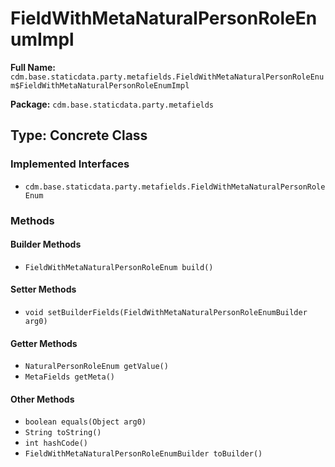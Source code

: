 # FieldWithMetaNaturalPersonRoleEnumImpl

**Full Name:** `cdm.base.staticdata.party.metafields.FieldWithMetaNaturalPersonRoleEnum$FieldWithMetaNaturalPersonRoleEnumImpl`

**Package:** `cdm.base.staticdata.party.metafields`

## Type: Concrete Class

### Implemented Interfaces

- `cdm.base.staticdata.party.metafields.FieldWithMetaNaturalPersonRoleEnum`

### Methods

#### Builder Methods

- `FieldWithMetaNaturalPersonRoleEnum build()`

#### Setter Methods

- `void setBuilderFields(FieldWithMetaNaturalPersonRoleEnumBuilder arg0)`

#### Getter Methods

- `NaturalPersonRoleEnum getValue()`
- `MetaFields getMeta()`

#### Other Methods

- `boolean equals(Object arg0)`
- `String toString()`
- `int hashCode()`
- `FieldWithMetaNaturalPersonRoleEnumBuilder toBuilder()`

